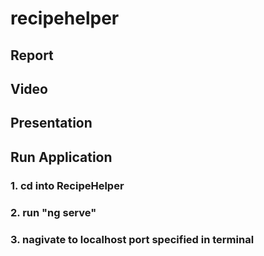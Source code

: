 # recipehelper

## Report
## Video
## Presentation

## Run Application
### 1. cd into RecipeHelper
### 2. run "ng serve" 
### 3. nagivate to localhost port specified in terminal
